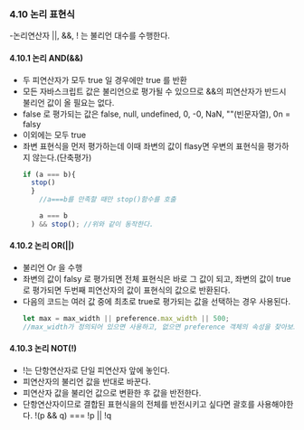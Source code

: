 ### 4.10 논리 표현식

-논리연산자 ||, &&, ! 는 불리언 대수를 수행한다.

#### 4.10.1 논리 AND(&&)

- 두 피연산자가 모두 true 일 경우에만 true 를 반환
- 모든 자바스크립트 값은 불리언으로 평가될 수 있으므로 &&의 피연산자가 반드시 불리언 값이 올 필요는 없다.
- false 로 평가되는 값은 false, null, undefined, 0, -0, NaN, ""(빈문자열), 0n = falsy
- 이외에는 모두 true
- 좌변 표현식을 먼저 평가하는데 이때 좌변의 값이 flasy면 우변의 표현식을 평가하지 않는다.(단축평가)
  ```js
  if (a === b){
    stop()
    }
      //a===b를 만족할 때만 stop()함수를 호출

      a === b
    ) && stop(); //위와 같이 동작한다.
  ```

#### 4.10.2 논리 OR(||)

- 불리언 Or 을 수행
- 좌변의 값이 falsy 로 평가되면 전체 표현식은 바로 그 값이 되고, 좌변의 값이 true 로 평가되면 두번째 피연산자의 값이 표현식의 값으로 반환된다.
- 다음의 코드는 여러 값 중에 최초로 true로 평가되는 값을 선택하는 경우 사용된다.
  ```js
  let max = max_width || preference.max_width || 500;
  //max_width가 정의되어 있으면 사용하고, 없으면 preference 객체의 속성을 찾아보고, 거기에도 없으면 하드코딩된 상수를 사용한다.
  ```

#### 4.10.3 논리 NOT(!)

- !는 단항연산자로 단일 피연산자 앞에 놓인다.
- 피연산자의 불리언 값을 반대로 바꾼다.
- 피연산자 값을 불리언 값으로 변환한 후 값을 반전한다.
- 단항연산자이므로 결합된 표현식을의 전체를 반전시키고 싶다면 괄호를 사용해야한다. !(p && q) === !p || !q
